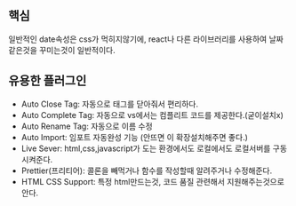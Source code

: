 ## 핵심
일반적인 date속성은 css가 먹히지않기에, react나 다른 라이브러리를 사용하여 날짜같은것을 꾸미는것이 일반적이다.

## 유용한 플러그인
- Auto Close Tag: 자동으로 태그를 닫아줘서 편리하다.
- Auto Complete Tag: 자동으로 vs에서는 컴플리트 코드를 제공한다.(굳이설치x)
- Auto Rename Tag: 자동으로 이름 수정
- Auto Import: 임포트 자동완성 기능 (안뜨면 이 확장설치해주면 좋다.)
- Live Sever: html,css,javascript가 도는 환경에서도 로컬에서도 로컬서버를 구동시켜준다.
- Prettier(프리티어): 콜론을 빼먹거나 함수를 작성할때 알려주거나 수정해준다.
- HTML CSS Support: 특정 html만드는것, 코드 품질 관련해서 지원해주는것으로 안다.